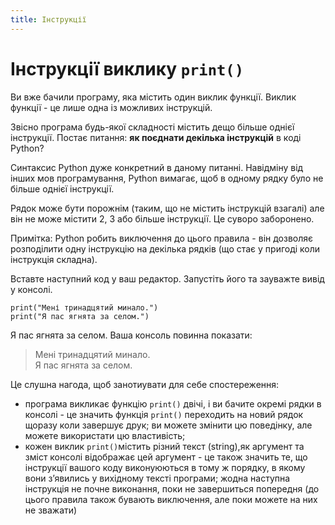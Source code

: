 ```yaml
---
title: Інструкції
---
```


# Інструкції виклику `print()`
Ви вже бачили програму, яка містить один виклик функції. Виклик функції - це лише одна із можливих інструкцій.

Звісно програма будь-якої складності містить дещо більше однієї інструкції. Постає питання: **як поєднати декілька інструкцій** в коді Python?

Синтаксис Python дуже конкретний в даному питанні. Навідміну від інших мов програмування, Python вимагає, щоб в одному рядку було не більше однієї інструкції.

Рядок може бути порожнім (таким, що не містить інструкцій взагалі) але він не може містити 2, 3 або більше  інструкції. Це суворо заборонено.

Примітка: Python робить виключення до цього правила - він дозволяє розподілити одну інструкцію на декілька рядків (що стає у пригоді коли інструкція складна).

Вставте наступний код у ваш редактор. Запустіть його та зауважте вивід у консолі.

``` { .yaml .copy }
print("Мені тринадцятий минало.")
print("Я пас ягнята за селом.")
```

Я пас ягнята за селом.
Ваша консоль повинна показати:

> Мені тринадцятий минало.   
> Я пас ягнята за селом.


Це слушна нагода, щоб занотиувати для себе спостереження:

- програма викликає функцію `print()` двічі, і ви бачите окремі рядки в консолі - це значить функція `print()` переходить на новий рядок щоразу коли завершує друк; ви можете змінити цю поведінку, але можете використати цю властивість;
- кожен виклик `print()`містить різний текст (string),як аргумент та зміст консолі відображає цей аргумент - це також значить те, що інструкції вашого коду виконуюються в тому ж порядку, в якому вони зʼявились у вихідному тексті програми; жодна наступна інструкція не почне виконання, поки не завершиться попередня (до цього правила також бувають виключення, але поки можете на них не зважати)
